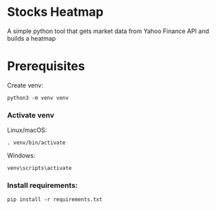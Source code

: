 # Stocks Heatmap

A simple python tool that gets market data from Yahoo Finance API and builds a heatmap

# Prerequisites

Create venv:

```
python3 -m venv venv
```

### Activate venv 

Linux/macOS:
```
. venv/bin/activate
```

Windows:

```
venv\scripts\activate
```

### Install requirements:

```
pip install -r requirements.txt
```
